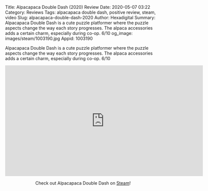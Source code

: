 Title: Alpacapaca Double Dash (2020) Review
Date: 2020-05-07 03:22
Category: Reviews
Tags: alpacapaca double dash, positive review, steam, video
Slug: alpacapaca-double-dash-2020
Author: Hexadigital
Summary: Alpacapaca Double Dash is a cute puzzle platformer where the puzzle aspects change the way each story progresses. The alpaca accessories adds a certain charm, especially during co-op. 6/10
og_image: images/steam/1003190.jpg
Appid: 1003190

Alpacapaca Double Dash is a cute puzzle platformer where the puzzle aspects change the way each story progresses. The alpaca accessories adds a certain charm, especially during co-op. 6/10

<center><iframe src="https://www.youtube.com/embed/0J9hN0ARhNs?feature=oembed" allow="accelerometer; autoplay; encrypted-media; gyroscope; picture-in-picture" width="640" height="360" frameborder="0"></iframe>

Check out Alpacapaca Double Dash on [Steam](https://store.steampowered.com/app/1003190/?curator_clanid=34633900)!</center>